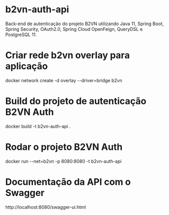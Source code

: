 # b2vn-auth-api
Back-end de autenticação do projeto B2VN utilizando Java 11, Spring Boot, Spring Security, OAuth2.0, Spring Cloud OpenFeign, QueryDSL e PostgreSQL 11.

# Criar rede b2vn overlay para aplicação
docker network create -d overlay --driver=bridge b2vn

# Build do projeto de autenticação B2VN Auth
docker build -t b2vn-auth-api .

# Rodar o projeto B2VN Auth
docker run --net=b2vn -p 8080:8080 -t b2vn-auth-api   

# Documentação da API com o Swagger
http://localhost:8080/swagger-ui.html
